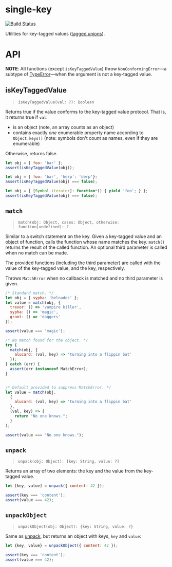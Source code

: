 # single-key

[![Build Status](https://travis-ci.org/eddieantonio/single-key.svg?branch=master)](https://travis-ci.org/eddieantonio/single-key)

Utilities for key-tagged values ([tagged unions][tu]).

[tu]: https://en.wikipedia.org/wiki/Tagged_union

# API

**NOTE**: All functions (except `isKeyTaggedValue`) throw
`NonConformingError`—a subtype of [TypeError][]—when the argument is not
a key-tagged value.

[TypeError]: http://www.ecma-international.org/ecma-262/6.0/#sec-native-error-types-used-in-this-standard-typeerror

## isKeyTaggedValue

> `isKeyTaggedValue(val: ?): Boolean`

Returns true if the value conforms to the key-tagged value protocol.
That is, it returns true if `val`:

 * is an object (note, an array counts as an object)
 * contains exactly *one* enumerable property name according to
   `Object.keys()` (note: symbols don't count as names, even if they are
   enumerable)

Otherwise, returns false.

```javascript
let obj = { foo: 'bar' };
assert(isKeyTaggedValue(obj));

let obj = { foo: 'bar', 'herp': 'derp'};
assert(isKeyTaggedValue(obj) === false);

let obj = { [Symbol.iterator]: function*() { yield 'foo'; } };
assert(isKeyTaggedValue(obj) === false);
```

## `match`

> `match(obj: Object, cases: Object, otherwise: function|undefined): ?`

Similar to a switch statement on the key. Given a key-tagged value and
an object of function, calls the function whose name matches the key.
`match()` returns the result of the called function. An optional third
parameter is called when no match can be made.

The provided functions (including the third parameter) are called with
the value of the key-tagged value, and the key, respectively.

Throws `MatchError` when no callback is matched and no third parameter
is given.

```javascript
/* Standard match. */
let obj = { sypha: 'belnades' };
let value = match(obj, {
  trevor: () => 'vampire killer',
  sypha: () => 'magic',
  grant: () => 'daggers'
});

assert(value === 'magic');

/* No match found for the object. */
try {
  match(obj, {
    alucard: (val, key) => 'turning into a flippin bat'
  });
} catch (err) {
  assert(err instanceof MatchError);
}


/* Default provided to suppress MatchError. */
let value = match(obj,
  {
    alucard: (val, key) => 'turning into a flippin bat'
  },
  (val, key) => {
    return "No one knows.";
  }
);

assert(value === "No one knows.");
```

## `unpack`

> `unpack(obj: Object): [key: String, value: ?]`

Returns an array of two elements: the key and the value from the
key-tagged value.

```javascript
let [key, value] = unpack({ content: 42 });

assert(key === 'content');
assert(value === 42);
```


## `unpackObject`

> `unpackObject(obj: Object): {key: String, value: ?}`

Same as [unpack](#unpack), but returns an object with keys, `key` and
`value`:

```javascript
let {key, value} = unpackObject({ content: 42 });

assert(key === 'content');
assert(value === 42);
```

